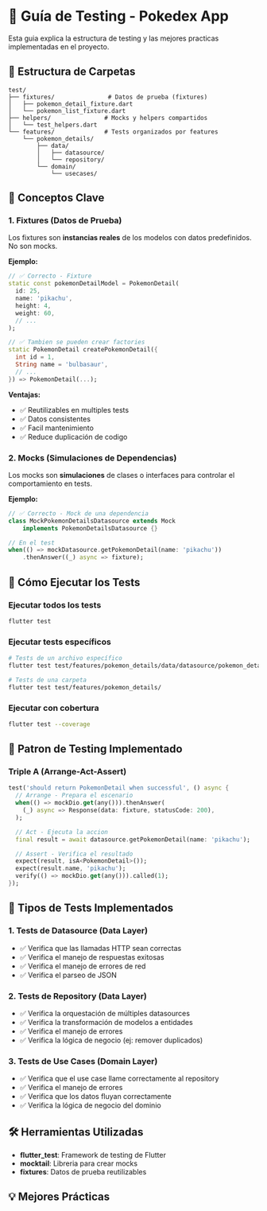 # 🧪 Guía de Testing - Pokedex App

Esta guia explica la estructura de testing y las mejores practicas implementadas en el proyecto.

## 📁 Estructura de Carpetas

```
test/
├── fixtures/               # Datos de prueba (fixtures)
│   ├── pokemon_detail_fixture.dart
│   └── pokemon_list_fixture.dart
├── helpers/               # Mocks y helpers compartidos
│   └── test_helpers.dart
└── features/              # Tests organizados por features
    └── pokemon_details/
        ├── data/
        │   ├── datasource/
        │   └── repository/
        └── domain/
            └── usecases/
```

## 🎯 Conceptos Clave

### 1. **Fixtures** (Datos de Prueba)
Los fixtures son **instancias reales** de los modelos con datos predefinidos. No son mocks.

**Ejemplo:**
```dart
// ✅ Correcto - Fixture
static const pokemonDetailModel = PokemonDetail(
  id: 25,
  name: 'pikachu',
  height: 4,
  weight: 60,
  // ...
);

// ✅ Tambien se pueden crear factories
static PokemonDetail createPokemonDetail({
  int id = 1,
  String name = 'bulbasaur',
  // ...
}) => PokemonDetail(...);
```

**Ventajas:**
- ✅ Reutilizables en multiples tests
- ✅ Datos consistentes
- ✅ Facil mantenimiento
- ✅ Reduce duplicación de codigo

### 2. **Mocks** (Simulaciones de Dependencias)
Los mocks son **simulaciones** de clases o interfaces para controlar el comportamiento en tests.

**Ejemplo:**
```dart
// ✅ Correcto - Mock de una dependencia
class MockPokemonDetailsDatasource extends Mock 
    implements PokemonDetailsDatasource {}

// En el test
when(() => mockDatasource.getPokemonDetail(name: 'pikachu'))
    .thenAnswer((_) async => fixture);
```

## 🚀 Cómo Ejecutar los Tests

### Ejecutar todos los tests
```bash
flutter test
```

### Ejecutar tests específicos
```bash
# Tests de un archivo específico
flutter test test/features/pokemon_details/data/datasource/pokemon_details_datasource_test.dart

# Tests de una carpeta
flutter test test/features/pokemon_details/
```

### Ejecutar con cobertura
```bash
flutter test --coverage
```

## 📝 Patron de Testing Implementado

### Triple A (Arrange-Act-Assert)

```dart
test('should return PokemonDetail when successful', () async {
  // Arrange - Prepara el escenario
  when(() => mockDio.get(any())).thenAnswer(
    (_) async => Response(data: fixture, statusCode: 200),
  );

  // Act - Ejecuta la accion
  final result = await datasource.getPokemonDetail(name: 'pikachu');

  // Assert - Verifica el resultado
  expect(result, isA<PokemonDetail>());
  expect(result.name, 'pikachu');
  verify(() => mockDio.get(any())).called(1);
});
```

## 🎨 Tipos de Tests Implementados

### 1. **Tests de Datasource** (Data Layer)
- ✅ Verifica que las llamadas HTTP sean correctas
- ✅ Verifica el manejo de respuestas exitosas
- ✅ Verifica el manejo de errores de red
- ✅ Verifica el parseo de JSON


### 2. **Tests de Repository** (Data Layer)
- ✅ Verifica la orquestación de múltiples datasources
- ✅ Verifica la transformación de modelos a entidades
- ✅ Verifica el manejo de errores
- ✅ Verifica la lógica de negocio (ej: remover duplicados)


### 3. **Tests de Use Cases** (Domain Layer)
- ✅ Verifica que el use case llame correctamente al repository
- ✅ Verifica el manejo de errores
- ✅ Verifica que los datos fluyan correctamente
- ✅ Verifica la lógica de negocio del dominio


## 🛠️ Herramientas Utilizadas

- **flutter_test**: Framework de testing de Flutter
- **mocktail**: Libreria para crear mocks
- **fixtures**: Datos de prueba reutilizables

## 💡 Mejores Prácticas



